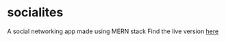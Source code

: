 # socialites
A social networking app made using MERN stack
Find the live version [here](https://socialites-karthikey.herokuapp.com/)
